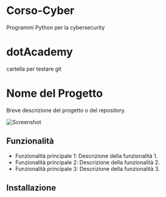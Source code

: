 # Corso-Cyber
Programmi Python per la cybersecurity
# dotAcademy
cartella per testare git
# Nome del Progetto

Breve descrizione del progetto o del repository.

![Screenshot](./screenshot.jpeg)

## Funzionalità

- Funzionalità principale 1: Descrizione della funzionalità 1.
- Funzionalità principale 2: Descrizione della funzionalità 2.
- Funzionalità principale 3: Descrizione della funzionalità 3.

## Installazione
